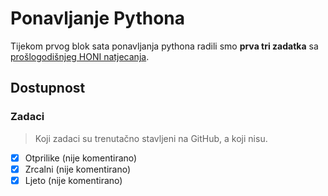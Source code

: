 # Ponavljanje Pythona

Tijekom prvog blok sata ponavljanja pythona radili smo **prva tri zadatka** sa [prošlogodišnjeg HONI natjecanja](https://hsin.hr/honi/kolo1_zadaci.pdf).

## Dostupnost
### Zadaci
> Koji zadaci su trenutačno stavljeni na GitHub, a koji nisu.

- [X] Otprilike (nije komentirano)
- [X] Zrcalni (nije komentirano)
- [X] Ljeto (nije komentirano)
